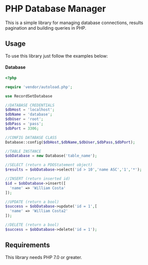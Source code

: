 # PHP Database Manager

This is a simple library for managing database connections, results pagination and building queries in PHP.

## Usage

To use this library just follow the examples below:

#### Database
```php
<?php

require 'vendor/autoload.php';

use RecordSetDatabase

//DATABASE CREDENTIALS
$dbHost = 'localhost';
$dbName = 'database';
$dbUser = 'root';
$dbPass = 'pass';
$dbPort = 3306;

//CONFIG DATABASE CLASS
Database::config($dbHost,$dbName,$dbUser,$dbPass,$dbPort);

//TABLE INSTANCE
$obDatabase = new Database('table_name');

//SELECT (return a PDOStatement object)
$results = $obDatabase->select('id > 10','name ASC','1','*');

//INSERT (return inserted id)
$id = $obDatabase->insert([
  'name' => 'William Costa'
]);

//UPDATE (return a bool)
$success = $obDatabase->update('id = 1',[
  'name' => 'William Costa2'
]);

//DELETE (return a bool)
$success = $obDatabase->delete('id = 1');

```

## Requirements

This library needs PHP 7.0 or greater.
